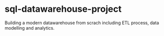# sql-datawarehouse-project
Building a modern datawarehouse from scrach including ETL process, data modelling and analytics.
